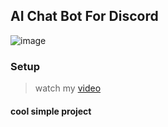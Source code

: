## AI Chat Bot For Discord

![image](https://user-images.githubusercontent.com/98252854/212208932-14c5834d-e7d5-4922-84f7-115e712aea48.png)
### Setup
> watch my [video](https://youtu.be/-rkB3y79tCc)

#### cool simple project
